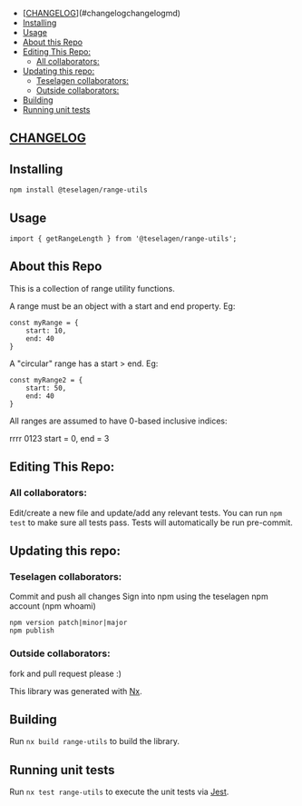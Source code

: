 <!-- TOC -->

- [[CHANGELOG](Changelog.md)](#changelogchangelogmd)
- [Installing](#installing)
- [Usage](#usage)
- [About this Repo](#about-this-repo)
- [Editing This Repo:](#editing-this-repo)
  - [All collaborators:](#all-collaborators)
- [Updating this repo:](#updating-this-repo)
  - [Teselagen collaborators:](#teselagen-collaborators)
  - [Outside collaborators:](#outside-collaborators)
- [Building](#building)
- [Running unit tests](#running-unit-tests)

<!-- /TOC -->

## [CHANGELOG](Changelog.md)
## Installing
```
npm install @teselagen/range-utils
```
## Usage
```
import { getRangeLength } from '@teselagen/range-utils';
```

## About this Repo
This is a collection of range utility functions.


A range must be an object with a start and end property.
Eg:
```
const myRange = {
	start: 10,
	end: 40
}
```

A "circular" range has a start > end.
Eg:
```
const myRange2 = {
	start: 50,
	end: 40
}
```

All ranges are assumed to have 0-based inclusive indices:

rrrr
0123
start = 0,
end = 3


## Editing This Repo:
### All collaborators: 
Edit/create a new file and update/add any relevant tests. 
You can run `npm test` to make sure all tests pass. 
Tests will automatically be run pre-commit.

## Updating this repo: 
### Teselagen collaborators: 
Commit and push all changes
Sign into npm using the teselagen npm account (npm whoami)

```
npm version patch|minor|major
npm publish
```

### Outside collaborators: 
fork and pull request please :)

This library was generated with [Nx](https://nx.dev).

## Building

Run `nx build range-utils` to build the library.

## Running unit tests

Run `nx test range-utils` to execute the unit tests via [Jest](https://jestjs.io).

